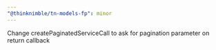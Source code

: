 ```yaml
---
"@thinknimble/tn-models-fp": minor
---
```


Change createPaginatedServiceCall to ask for pagination parameter on return callback
